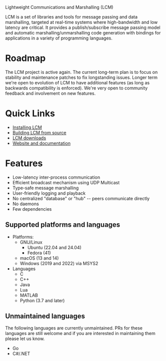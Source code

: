 Lightweight Communications and Marshalling (LCM)

LCM is a set of libraries and tools for message passing and data marshalling,
targeted at real-time systems where high-bandwidth and low latency are
critical. It provides a publish/subscribe message passing model and automatic
marshalling/unmarshalling code generation with bindings for applications in a
variety of programming languages.

# Roadmap

The LCM project is active again. The current long-term plan is to focus on stability and maintenance
patches to fix longstanding issues. Longer term we're open to evolution of LCM to have additional
features (as long as backwards compatibility is enforced). We're very open to community
feedback and involvement on new features.

# Quick Links

* [Installing LCM](https://lcm-proj.github.io/lcm/content/install-instructions.html)
* [Building LCM from source](https://lcm-proj.github.io/lcm/content/build-instructions.html)
* [LCM downloads](https://github.com/lcm-proj/lcm/releases)
* [Website and documentation](https://lcm-proj.github.io/lcm)

# Features

* Low-latency inter-process communication
* Efficient broadcast mechanism using UDP Multicast
* Type-safe message marshalling
* User-friendly logging and playback
* No centralized "database" or "hub" -- peers communicate directly
* No daemons
* Few dependencies

## Supported platforms and languages

* Platforms:
  * GNU/Linux
      * Ubuntu (22.04 and 24.04)
      * Fedora (41)
  * macOS (13 and 14)
  * Windows (2019 and 2022) via MSYS2
* Languages
  * C
  * C++
  * Java
  * Lua
  * MATLAB
  * Python (3.7 and later)

## Unmaintained languages

The following languages are currently unmaintained. PRs for these languages are still welcome and if
you are interested in maintaining them please let us know.

 * Go
 * C#/.NET
